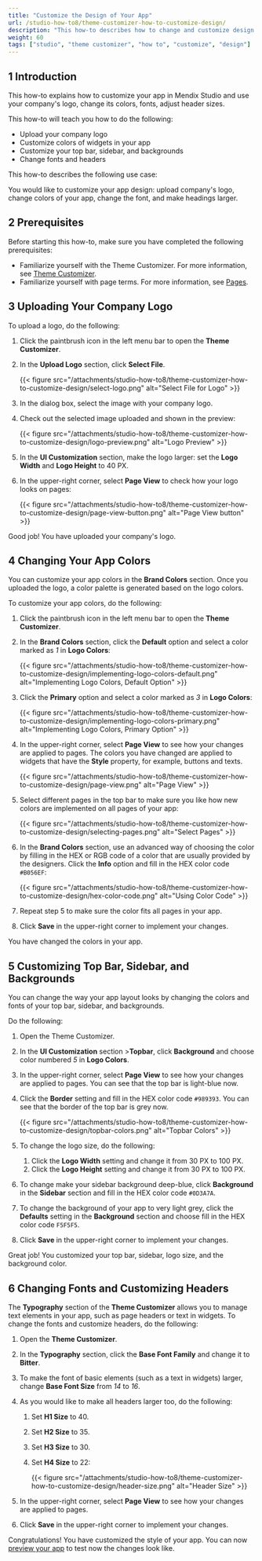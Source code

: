 ```yaml
---
title: "Customize the Design of Your App"
url: /studio-how-to8/theme-customizer-how-to-customize-design/
description: "This how-to describes how to change and customize design in Mendix Studio."
weight: 60
tags: ["studio", "theme customizer", "how to", "customize", "design"]
---
```


## 1 Introduction

This how-to explains how to customize your app in Mendix Studio and use your company's logo, change its colors, fonts, adjust header sizes. 

This how-to will teach you how to do the following:

* Upload your company logo
* Customize colors of widgets in your app
* Customize your top bar, sidebar, and backgrounds
* Change fonts and headers

This how-to describes the following use case: 

You would like to customize your app design: upload company's logo, change colors of your app, change the font, and make headings larger. 

## 2 Prerequisites

Before starting this how-to, make sure you have completed the following prerequisites:

* Familiarize yourself with the Theme Customizer. For more information, see [Theme Customizer](/studio8/theme-customizer/). 
* Familiarize yourself with page terms. For more information, see [Pages](/studio8/page-editor/). 

## 3 Uploading Your Company Logo 

To upload a logo, do the following:

1. Click the paintbrush icon in the left menu bar to open the **Theme Customizer**.
2. In the **Upload Logo** section, click **Select File**.

    {{< figure src="/attachments/studio-how-to8/theme-customizer-how-to-customize-design/select-logo.png" alt="Select File for Logo" >}}

3. In the dialog box, select the image with your company logo.
4. Check out the selected image uploaded and shown in the preview:

    {{< figure src="/attachments/studio-how-to8/theme-customizer-how-to-customize-design/logo-preview.png" alt="Logo Preview" >}}

5. In the **UI Customization** section, make the logo larger: set the **Logo Width** and **Logo Height** to 40 PX.
6. In the upper-right corner, select **Page View** to check how your logo looks on pages:

    {{< figure src="/attachments/studio-how-to8/theme-customizer-how-to-customize-design/page-view-button.png" alt="Page View button" >}}

Good job! You have uploaded your company's logo.

## 4 Changing Your App Colors

You can customize your app colors in the **Brand Colors** section. Once you uploaded the logo, a color palette is generated based on the logo colors. 

To customize your app colors, do the following:

1. Click the paintbrush icon in the left menu bar to open the **Theme Customizer**.
2. In the **Brand Colors** section, click the **Default** option and select a color marked as *1* in **Logo Colors**:

    {{< figure src="/attachments/studio-how-to8/theme-customizer-how-to-customize-design/implementing-logo-colors-default.png" alt="Implementing Logo Colors, Default Option" >}}

3. Click the **Primary** option and select a color marked as *3* in **Logo Colors**:

    {{< figure src="/attachments/studio-how-to8/theme-customizer-how-to-customize-design/implementing-logo-colors-primary.png" alt="Implementing Logo Colors, Primary Option" >}}

4. In the upper-right corner, select **Page View** to see how your changes are applied to pages. The colors you have changed are applied to widgets that have the **Style** property, for example, buttons and texts. 

    {{< figure src="/attachments/studio-how-to8/theme-customizer-how-to-customize-design/page-view.png" alt="Page View" >}}

5. Select different pages in the top bar to make sure you like how new colors are implemented on all pages of your app:

    {{< figure src="/attachments/studio-how-to8/theme-customizer-how-to-customize-design/selecting-pages.png" alt="Select Pages" >}}

6. In the **Brand Colors** section, use an advanced way of choosing the color by filling in the HEX or RGB code of a color that are usually provided by the designers. Click the **Info** option and fill in the HEX color code `#B056EF`:

    {{< figure src="/attachments/studio-how-to8/theme-customizer-how-to-customize-design/hex-color-code.png" alt="Using Color Code" >}}

7. Repeat step 5 to make sure the color fits all pages in your app.
8. Click **Save** in the upper-right corner to implement your changes.

You have changed the colors in your app. 

## 5 Customizing Top Bar, Sidebar, and Backgrounds

You can change the way your app layout looks by changing the colors and fonts of your top bar, sidebar, and backgrounds.

Do the following:

1. Open the Theme Customizer.
2. In the **UI Customization** section >**Topbar**, click **Background** and choose color numbered *5* in **Logo Colors**.  
3. In the upper-right corner, select **Page View** to see how your changes are applied to pages. You can see that the top bar is light-blue now. 

4. Click the **Border** setting and fill in the HEX color code `#989393`. You can see that the border of the top bar is grey now.

    {{< figure src="/attachments/studio-how-to8/theme-customizer-how-to-customize-design/topbar-colors.png" alt="Topbar Colors" >}}

5. To change the logo size, do the following:

    1. Click the **Logo Width** setting and change it from 30 PX to 100 PX.
    2. Click the **Logo Height** setting and change it from 30 PX to 100 PX.

6. To change make your sidebar background deep-blue, click **Background** in the **Sidebar** section and fill in the HEX color code `#0D3A7A`.
7. To change the background of your app to very light grey, click the **Defaults** setting in the **Background** section and choose fill in the HEX color code `F5F5F5`.
8. Click **Save** in the upper-right corner to implement your changes.

Great job! You customized your top bar, sidebar, logo size, and the background color.

## 6 Changing Fonts and Customizing Headers

The **Typography** section of the **Theme Customizer** allows you to manage text elements in your app, such as page headers or text in widgets. To change the fonts and customize headers, do the following:

1. Open the **Theme Customizer**.
2. In the **Typography** section, click the **Base Font Family** and change it to **Bitter**. 
3. To make the font of basic elements (such as a text in widgets) larger, change **Base Font Size** from *14* to *16*.
4. As you would like to make all headers larger too, do the following:

    1. Set **H1 Size** to 40.
    2. Set **H2 Size** to 35.
    3. Set **H3 Size** to 30.
    4. Set **H4 Size** to 22:

        {{< figure src="/attachments/studio-how-to8/theme-customizer-how-to-customize-design/header-size.png" alt="Header Size" >}}

5. In the upper-right corner, select **Page View** to see how your changes are applied to pages.
6. Click **Save** in the upper-right corner to implement your changes.

Congratulations! You have customized the style of your app. You can now [preview your app](/studio8/publishing-app/) to test now the changes look like.  
